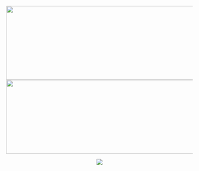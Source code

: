 
<p align="center">
  <a href="https://github.com/anuraghazra/github-readme-stats">
    <img align="center" height=200 width=550 src="https://github-readme-stats.vercel.app/api?username=simonsejse&show_icons=true&theme=radical" />
  </a>
  <a href="https://github.com/anuraghazra/convoychat">
    <img align="center" height=200 width=550 src="https://github-readme-stats.vercel.app/api/top-langs/?username=simonsejse&theme=radical" />
  </a>
 </p>

<p align="center">
  <img align="center" src="https://github-readme-stats.vercel.app/api/wakatime?username=simonsejse&theme=radical)"/>
</p>
